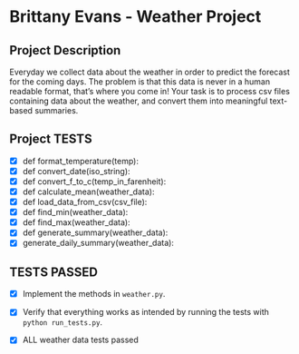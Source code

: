 # Brittany Evans - Weather Project

## Project Description
Everyday we collect data about the weather in order to predict the forecast for the coming days. The problem is that this data is never in a human readable format, that’s where you come in! Your task is to process csv files containing data about the weather, and convert them into meaningful text-based summaries.

## Project TESTS
- [x] def format_temperature(temp):
- [x] def convert_date(iso_string):
- [x] def convert_f_to_c(temp_in_farenheit):
- [x] def calculate_mean(weather_data):
- [x] def load_data_from_csv(csv_file):
- [x] def find_min(weather_data):
- [x] def find_max(weather_data):
- [x] def generate_summary(weather_data):
- [x] generate_daily_summary(weather_data):

## TESTS PASSED
- [x] Implement the methods in `weather.py`.
- [x] Verify that everything works as intended by running the tests with `python run_tests.py`.
- [x] ALL weather data tests passed

